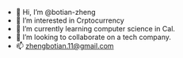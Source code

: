 - 👋 Hi, I’m @botian-zheng
- 👀 I’m interested in Crptocurrency
- 🌱 I’m currently learning computer science in Cal.
- 💞️ I’m looking to collaborate on a tech company.
- 📫 zhengbotian.11@gmail.com

<!---
botian-zheng/botian-zheng is a ✨ special ✨ repository because its `README.md` (this file) appears on your GitHub profile.
You can click the Preview link to take a look at your changes.
--->
